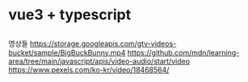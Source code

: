 # vue3 + typescript

##

영상들
https://storage.googleapis.com/gtv-videos-bucket/sample/BigBuckBunny.mp4
https://github.com/mdn/learning-area/tree/main/javascript/apis/video-audio/start/video
https://www.pexels.com/ko-kr/video/18468564/
